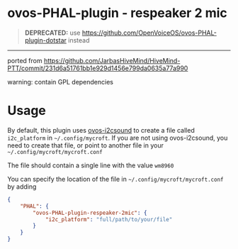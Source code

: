 # ovos-PHAL-plugin - respeaker 2 mic

> **DEPRECATED:** use https://github.com/OpenVoiceOS/ovos-PHAL-plugin-dotstar instead
_____________________
ported from https://github.com/JarbasHiveMind/HiveMind-PTT/commit/231d6a51761bb1e929d1456e799da0635a77a990

warning: contain GPL dependencies


# Usage

By default, this plugin uses [ovos-i2csound](https://github.com/OpenVoiceOS/ovos-i2csound) to create a file called `i2c_platform` in `~/.config/mycroft`.  If you are not using ovos-i2csound, you need to create that file, or point to another file in your `~/.config/mycroft/mycroft.conf`

The file should contain a single line with the value `wm8960`

You can specify the location of the file in `~/.config/mycroft/mycroft.conf` by adding

```json
{
    "PHAL": {
        "ovos-PHAL-plugin-respeaker-2mic": {
            "i2c_platform": "full/path/to/your/file"
        }
    }
}
```
